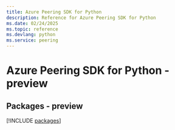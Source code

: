 ```yaml
---
title: Azure Peering SDK for Python
description: Reference for Azure Peering SDK for Python
ms.date: 02/24/2025
ms.topic: reference
ms.devlang: python
ms.service: peering
---
```

# Azure Peering SDK for Python - preview
## Packages - preview
[!INCLUDE [packages](peering-index.md)]